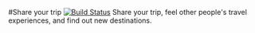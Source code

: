 #Share your trip [![Build Status](https://travis-ci.org/jbb9229/ShareYourTrip.svg?branch=master)](https://travis-ci.org/jbb9229/ShareYourTrip)
Share your trip, feel other people's travel experiences, and find out new destinations.
